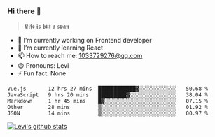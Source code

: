 ### Hi there 👋

> 𝕷𝖎𝖋𝖊 𝖎𝖘 𝖇𝖚𝖙 𝖆 𝖘𝖕𝖆𝖓

- 🔭 I’m currently working on Frontend developer
- 🌱 I’m currently learning React
- 📫 How to reach me: 1033729276@qq.com
- 😄 Pronouns: Levi
- ⚡ Fun fact: None


<!--START_SECTION:waka-->
```text
Vue.js       12 hrs 27 mins  ████████████▓░░░░░░░░░░░░   50.68 % 
JavaScript   9 hrs 20 mins   █████████▓░░░░░░░░░░░░░░░   38.04 % 
Markdown     1 hr 45 mins    █▓░░░░░░░░░░░░░░░░░░░░░░░   07.15 % 
Other        28 mins         ▒░░░░░░░░░░░░░░░░░░░░░░░░   01.92 % 
JSON         14 mins         ▒░░░░░░░░░░░░░░░░░░░░░░░░   00.97 % 
```
<!--END_SECTION:waka-->


[![Levi's github stats](https://github-readme-stats.vercel.app/api?username=chaossssss)](https://github.com/anuraghazra/github-readme-stats)